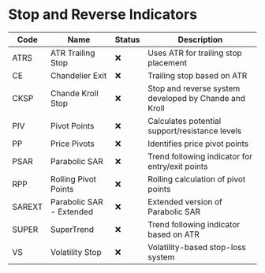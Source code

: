 # Stop and Reverse Indicators

| Code       | Name                                   | Status | Description                                                      |
|------------|---------------------------------------|--------|------------------------------------------------------------------|
| ATRS       | ATR Trailing Stop                     | ❌     | Uses ATR for trailing stop placement                             |
| CE         | Chandelier Exit                       | ❌     | Trailing stop based on ATR                                       |
| CKSP       | Chande Kroll Stop                     | ❌     | Stop and reverse system developed by Chande and Kroll            |
| PIV        | Pivot Points                          | ❌     | Calculates potential support/resistance levels                    |
| PP         | Price Pivots                          | ❌     | Identifies price pivot points                                    |
| PSAR       | Parabolic SAR                         | ❌     | Trend following indicator for entry/exit points                  |
| RPP        | Rolling Pivot Points                  | ❌     | Rolling calculation of pivot points                              |
| SAREXT     | Parabolic SAR - Extended              | ❌     | Extended version of Parabolic SAR                                |
| SUPER      | SuperTrend                            | ❌     | Trend following indicator based on ATR                           |
| VS         | Volatility Stop                       | ❌     | Volatility-based stop-loss system                                |
